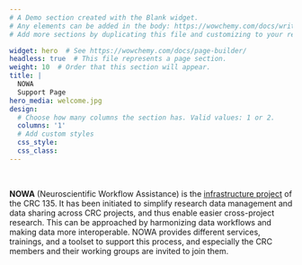 ```yaml
---
# A Demo section created with the Blank widget.
# Any elements can be added in the body: https://wowchemy.com/docs/writing-markdown-latex/
# Add more sections by duplicating this file and customizing to your requirements.

widget: hero  # See https://wowchemy.com/docs/page-builder/
headless: true  # This file represents a page section.
weight: 10  # Order that this section will appear.
title: |
  NOWA  
  Support Page
hero_media: welcome.jpg
design:
  # Choose how many columns the section has. Valid values: 1 or 2.
  columns: '1'
  # Add custom styles
  css_style:
  css_class:
---
```


<br>

**NOWA** (Neuroscientific Workflow Assistance) is the [infrastructure project][sfb135-inf] of the CRC 135.
It has been initiated to simplify research data management and data sharing across CRC projects, and thus enable easier cross-project research.
This can be approached by harmonizing data workflows and making data more interoperable.
NOWA provides different services, trainings, and a toolset to support this process, and especially the CRC members and their working groups are invited to join them.

[sfb135-inf]: https://www.allpsych.uni-giessen.de/sfb/projects/inf.html
